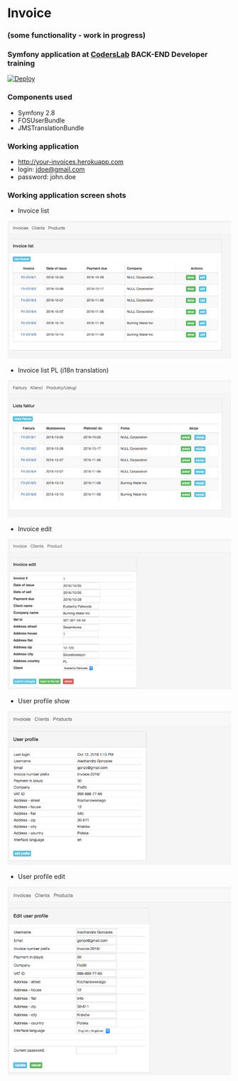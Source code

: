 # Invoice

### (some functionality - work in progress)

### **Symfony** application at <a target="_blank" href="http://coderslab.pl">CodersLab</a> **BACK-END Developer** training

[![Deploy](https://www.herokucdn.com/deploy/button.svg)](https://heroku.com/deploy)

### Components used
* Symfony 2.8
* FOSUserBundle
* JMSTranslationBundle

### Working application
 * http://your-invoices.herokuapp.com
 * login: jdoe@gmail.com
 * password: john.doe

### Working application screen shots

* Invoice list

<img src="web/img/invoice.list.png" width="600">

* Invoice list PL (i18n translation)

<img src="web/img/invoice.list.pl.png" width="600">


* Invoice edit

<img src="web/img/invoice.edit.png" width="600">

* User profile show

<img src="web/img/profile.show.png" width="600">

* User profile edit

<img src="web/img/profile.edit.png" width="600">